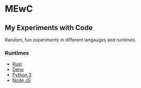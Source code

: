 # MEwC
## My Experiments with Code

Random, fun experiments in different langauges and runtimes.

### Runtimes

- [Rust](runtimes/rust)
- [Deno](runtimes/deno)
- [Python 3](runtimes/python3)
- [Node JS](runtimes/nodejs)

